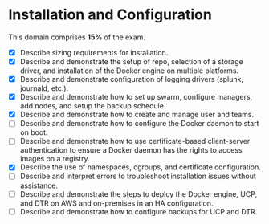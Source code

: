 # Installation and Configuration

This domain comprises **15%** of the exam.

- [x] Describe sizing requirements for installation.
- [x] Describe and demonstrate the setup of repo, selection of a storage driver, and installation of the Docker engine on multiple platforms.
- [x] Describe and demonstrate configuration of logging drivers (splunk, journald, etc.).
- [x] Describe and demonstrate how to set up swarm, configure managers, add nodes, and setup the backup schedule.
- [x] Describe and demonstrate how to create and manage user and teams.
- [ ] Describe and demonstrate how to configure the Docker daemon to start on boot.
- [ ] Describe and demonstrate how to use certificate-based client-server authentication to ensure a Docker daemon has the rights to access images on a registry.
- [x] Describe the use of namespaces, cgroups, and certificate configuration.
- [ ] Describe and interpret errors to troubleshoot installation issues without assistance.
- [ ] Describe and demonstrate the steps to deploy the Docker engine, UCP, and DTR on AWS and on-premises in an HA configuration.
- [ ] Describe and demonstrate how to configure backups for UCP and DTR.